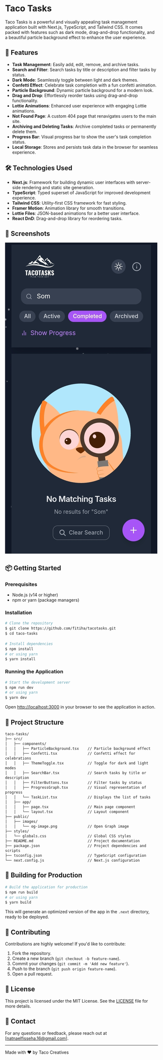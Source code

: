 # Taco Tasks

Taco Tasks is a powerful and visually appealing task management application built with Next.js, TypeScript, and Tailwind CSS. It comes packed with features such as dark mode, drag-and-drop functionality, and a beautiful particle background effect to enhance the user experience.

## 🚀 Features

- **Task Management**: Easily add, edit, remove, and archive tasks.
- **Search and Filter**: Search tasks by title or description and filter tasks by status.
- **Dark Mode**: Seamlessly toggle between light and dark themes.
- **Confetti Effect**: Celebrate task completion with a fun confetti animation.
- **Particle Background**: Dynamic particle background for a modern look.
- **Drag and Drop**: Effortlessly reorder tasks using drag-and-drop functionality.
- **Lottie Animations**: Enhanced user experience with engaging Lottie animations.
- **Not Found Page**: A custom 404 page that renavigates users to the main site.
- **Archiving and Deleting Tasks**: Archive completed tasks or permanently delete them.
- **Progress Bar**: Visual progress bar to show the user's task completion status.
- **Local Storage**: Stores and persists task data in the browser for seamless experience.

## 🛠️ Technologies Used

- **Next.js**: Framework for building dynamic user interfaces with server-side rendering and static site generation.
- **TypeScript**: Typed superset of JavaScript for improved development experience.
- **Tailwind CSS**: Utility-first CSS framework for fast styling.
- **Framer Motion**: Animation library for smooth transitions.
- **Lottie Files**: JSON-based animations for a better user interface.
- **React DnD**: Drag-and-drop library for reordering tasks.

## 📸 Screenshots

![Taco Tasks Screenshot](/public/screenshots/img1.jpg)

## 📦 Getting Started

### Prerequisites

- Node.js (v14 or higher)
- npm or yarn (package managers)

### Installation

```bash
# Clone the repository
$ git clone https://github.com/fitiha/tacotasks.git
$ cd taco-tasks

# Install dependencies
$ npm install
# or using yarn
$ yarn install
```

### Running the Application

```bash
# Start the development server
$ npm run dev
# or using yarn
$ yarn dev
```

Open [http://localhost:3000](http://localhost:3000) in your browser to see the application in action.

## 📂 Project Structure

```plaintext
taco-tasks/
├── src/
│   ├── components/
│   │   ├── ParticleBackground.tsx    // Particle background effect
│   │   ├── Confetti.tsx              // Confetti effect for celebrations
│   │   ├── ThemeToggle.tsx           // Toggle for dark and light modes
│   │   ├── SearchBar.tsx             // Search tasks by title or description
│   │   ├── FilterButtons.tsx         // Filter tasks by status
│   │   ├── ProgressGraph.tsx         // Visual representation of progress
│   │   └── TaskList.tsx              // Displays the list of tasks
│   ├── app/
│   │   ├── page.tsx                  // Main page component
│   │   └── layout.tsx                // Layout component
├── public/
│   ├── images/
│   │   └── og-image.png              // Open Graph image
├── styles/
│   └── globals.css                   // Global CSS styles
├── README.md                         // Project documentation
├── package.json                      // Project dependencies and scripts
├── tsconfig.json                     // TypeScript configuration
└── next.config.js                    // Next.js configuration
```

## 🎨 Building for Production

```bash
# Build the application for production
$ npm run build
# or using yarn
$ yarn build
```

This will generate an optimized version of the app in the `.next` directory, ready to be deployed.

## 🤝 Contributing

Contributions are highly welcome! If you'd like to contribute:

1. Fork the repository.
2. Create a new branch (`git checkout -b feature-name`).
3. Commit your changes (`git commit -m 'Add new feature'`).
4. Push to the branch (`git push origin feature-name`).
5. Open a pull request.

## 📄 License

This project is licensed under the MIT License. See the [LICENSE](./LICENSE) file for more details.

## 📧 Contact

For any questions or feedback, please reach out at [natnaelfisseha.16@gmail.com].

---

Made with ❤️ by Taco Creatives
